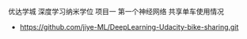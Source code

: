 优达学城 深度学习纳米学位 项目一 第一个神经网络 共享单车使用情况

* https://github.com/jiye-ML/DeepLearning-Udacity-bike-sharing.git